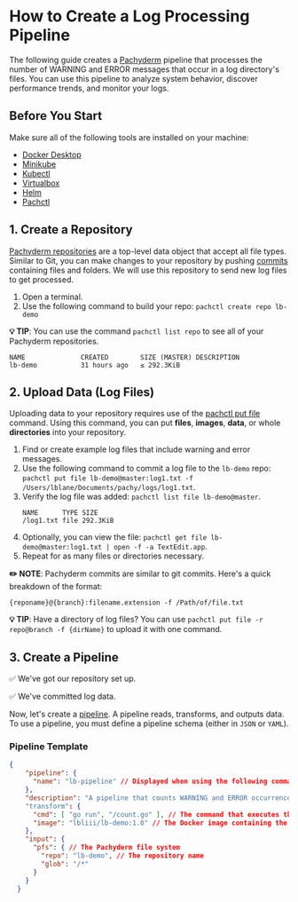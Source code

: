 # How to Create a Log Processing Pipeline 

The following guide creates a [Pachyderm](https://www.pachyderm.com/) pipeline that processes the number of WARNING and ERROR messages that occur in a log directory's files. You can use this pipeline to analyze system behavior, discover performance trends, and monitor your logs. 

## Before You Start 

Make sure all of the following tools are installed on your machine:

- [Docker Desktop](https://www.docker.com/products/docker-desktop/)
- [Minikube](https://minikube.sigs.k8s.io/docs/start/)
- [Kubectl](https://kubernetes.io/docs/tasks/tools/)
- [Virtualbox](https://www.virtualbox.org/wiki/Downloads)
- [Helm](https://helm.sh/docs/intro/install/)
- [Pachctl](https://docs.pachyderm.com/latest/getting-started/local-installation/#install-pachctl)

## 1. Create a Repository 

[Pachyderm repositories](https://docs.pachyderm.com/latest/concepts/data-concepts/repo/#repository) are a top-level data object that accept all file types. Similar to Git, you can make changes to your repository by pushing [commits](https://docs.pachyderm.com/latest/concepts/data-concepts/commit/#commit) containing files and folders. We will use this repository to send new log files to get processed.

1. Open a terminal. 
2. Use the following command to build your repo: `pachctl create repo lb-demo`

**💡 TIP**: You can use the command `pachctl list repo` to see all of your Pachyderm repositories. 

```
NAME              CREATED        SIZE (MASTER) DESCRIPTION                           
lb-demo           31 hours ago   ≤ 292.3KiB  
```

## 2. Upload Data (Log Files)

Uploading data to your repository requires use of the [pachctl put file](https://docs.pachyderm.com/latest/reference/pachctl/pachctl_put_file) command. Using this command, you can put **files**, **images**, **data**, or whole **directories** into your repository.

1. Find or create example log files that include warning and error messages. 
2. Use the following command to commit a log file to the `lb-demo` repo: `pachctl put file lb-demo@master:log1.txt -f /Users/lblane/Documents/pachy/logs/log1.txt`.
3. Verify the log file was added: `pachctl list file lb-demo@master`.
   ```
   NAME      TYPE SIZE     
   /log1.txt file 292.3KiB 
   ```
4. Optionally, you can view the file: `pachctl get file lb-demo@master:log1.txt | open -f -a TextEdit.app`.
5. Repeat for as many files or directories necessary. 

**✏️ NOTE**: Pachyderm commits are similar to git commits. Here's a quick breakdown of the format:
   ```
   {reponame}@{branch}:filename.extension -f /Path/of/file.txt
   ```

**💡 TIP**: Have a directory of log files? You can use `pachctl put file -r repo@branch -f {dirName}` to upload it with one command. 

## 3. Create a Pipeline 

✅ We've got our repository set up. 

✅ We've committed log data.

Now, let's create a [pipeline](https://docs.pachyderm.com/latest/concepts/pipeline-concepts/pipeline/#pipeline). A pipeline reads, transforms, and outputs data. To use a pipeline, you must define a pipeline schema (either in `JSON` or `YAML`). 


### Pipeline Template 

```json 
{
    "pipeline": {
      "name": "lb-pipeline" // Displayed when using the following command: pachctl list pipeline
    },
    "description": "A pipeline that counts WARNING and ERROR occurrences in one or many log files.", // Displayed when using the following command: pachctl list pipeline
    "transform": {
      "cmd": [ "go run", "/count.go" ], // The command that executes the data transformation & output
      "image": "lbliii/lb-demo:1.0" // The Docker image containing the scripts/logic needed to transform the data. 
    },
    "input": {
      "pfs": { // The Pachyderm file system
        "repo": "lb-demo", // The repository name 
        "glob": "/*" 
      }
    }
  }
```

